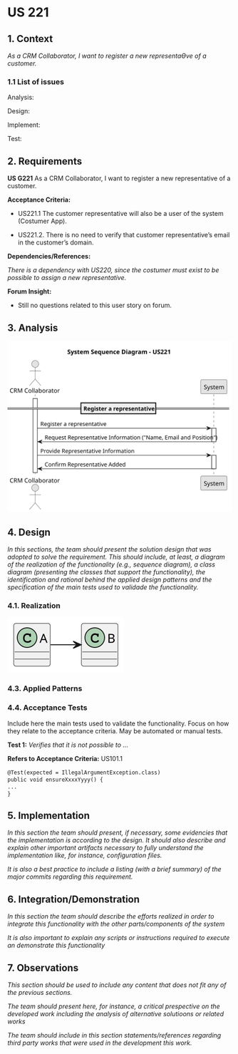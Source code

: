 
# US 221

## 1. Context

*As a CRM Collaborator, I want to register a new representaƟve of a customer.*

### 1.1 List of issues

Analysis:

Design:

Implement:

Test:


## 2. Requirements

**US G221** As a CRM Collaborator, I want to register a new representative of a customer.

**Acceptance Criteria:**

- US221.1 The customer representative will also be a user of the system (Costumer App).

- US221.2. There is no need to verify that customer representative’s email in the customer’s domain.

**Dependencies/References:**

*There is a dependency with US220, since the costumer must exist to be possible to assign a new representative.*

**Forum Insight:**

* Still no questions related to this user story on forum.

## 3. Analysis

![System Sequence Diagram ](images/system-sequence-diagram-US221.svg)

## 4. Design

*In this sections, the team should present the solution design that was adopted to solve the requirement. This should include, at least, a diagram of the realization of the functionality (e.g., sequence diagram), a class diagram (presenting the classes that support the functionality), the identification and rational behind the applied design patterns and the specification of the main tests used to validade the functionality.*

### 4.1. Realization

![a class diagram](images/class-diagram-01.svg "A Class Diagram")

### 4.3. Applied Patterns

### 4.4. Acceptance Tests

Include here the main tests used to validate the functionality. Focus on how they relate to the acceptance criteria. May be automated or manual tests.

**Test 1:** *Verifies that it is not possible to ...*

**Refers to Acceptance Criteria:** US101.1


```
@Test(expected = IllegalArgumentException.class)
public void ensureXxxxYyyy() {
...
}
````

## 5. Implementation

*In this section the team should present, if necessary, some evidencies that the implementation is according to the design. It should also describe and explain other important artifacts necessary to fully understand the implementation like, for instance, configuration files.*

*It is also a best practice to include a listing (with a brief summary) of the major commits regarding this requirement.*

## 6. Integration/Demonstration

*In this section the team should describe the efforts realized in order to integrate this functionality with the other parts/components of the system*

*It is also important to explain any scripts or instructions required to execute an demonstrate this functionality*

## 7. Observations

*This section should be used to include any content that does not fit any of the previous sections.*

*The team should present here, for instance, a critical prespective on the developed work including the analysis of alternative solutioons or related works*

*The team should include in this section statements/references regarding third party works that were used in the development this work.*
